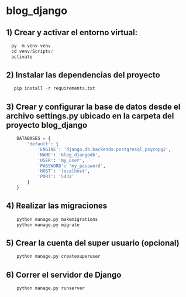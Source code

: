 # blog_django
## 1) Crear y activar el entorno virtual:
```python
  py -m venv venv
  cd venv/Scripts/
  activate
```  
## 2) Instalar las dependencias del proyecto
```python
   pip install -r requirements.txt
``` 
## 3) Crear y configurar la base de datos desde el archivo settings.py ubicado en la carpeta del proyecto blog_django
```python
    DATABASES = {
        'default': {
            'ENGINE': 'django.db.backends.postgresql_psycopg2',
            'NAME': 'blog_djangodb',
            'USER': 'my_user',
            'PASSWORD': 'my_password',
            'HOST': 'localhost',
            'PORT': '5432'
        }
    }
```  
## 4) Realizar las migraciones
```python
    python manage.py makemigrations
    python manage.py migrate
```
## 5) Crear la cuenta del super usuario (opcional)
```python
    python manage.py createsuperuser
```
## 6) Correr el servidor de Django
```python
    python manage.py runserver
```
